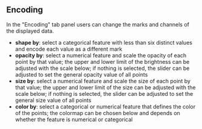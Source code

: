 ## Encoding
In the "Encoding" tab panel users can change the marks and channels of the displayed data.
- **shape by**: select a categorical feature with less than six distinct values and encode each value as a different mark 
- **opacity by**: select a numerical feature and scale the opacity of each point by that value; the upper and lower limit of the brightness can be adjusted with the scale below; if nothing is selected, the slider can be adjusted to set the general opacity value of all points
- **size by**: select a numerical feature and scale the size of each point by that value; the upper and lower limit of the size can be adjusted with the scale below; if nothing is selected, the slider can be adjusted to set the general size value of all points
- **color by**: select a categorical or numerical feature that defines the color of the points; the colormap can be chosen below and depends on whether the feature is numerical or categorical
